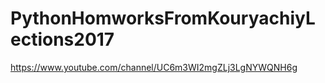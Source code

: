 # PythonHomworksFromKouryachiyLections2017
https://www.youtube.com/channel/UC6m3WI2mgZLj3LgNYWQNH6g
